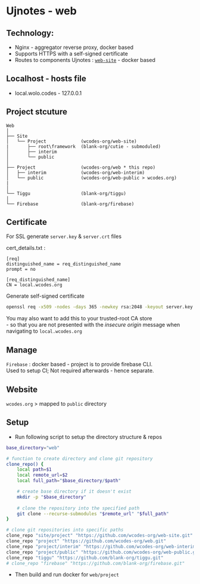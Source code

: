 # Ujnotes - web

## Technology:
- Nginx - aggregator reverse proxy, docker based
- Supports HTTPS with a self-signed certificate
- Routes to components Ujnotes : [`web-site`](https://github.com/wcodes-org/web-site) - docker based

## Localhost - hosts file

- local.wolo.codes - 127.0.0.1

## Project stcuture

```
Web
│
├── Site
│   └── Project             (wcodes-org/web-site)
|       ├── root\framework  (blank-org/cutie - submoduled)
│       ├── interim
│       └── public
│
├── Project                 (wcodes-org/web * this repo)
│   ├── interim             (wcodes-org/web-interim)
│   └── public              (wcodes-org/web-public > wcodes.org)
|
│
└── Tiggu                   (blank-org/tiggu)
│
└── Firebase                (blank-org/firebase)
```

## Certificate

For SSL generate `server.key` & `server.crt` files

cert_details.txt :

```
[req]
distinguished_name = req_distinguished_name
prompt = no

[req_distinguished_name]
CN = local.wcodes.org
```

Generate self-signed certificate
```bash
openssl req -x509 -nodes -days 365 -newkey rsa:2048 -keyout server.key -out server.crt -config cert_details.txt
```

You may also want to add this to your trusted-root CA store  
\- so that you are not presented with the *insecure origin* message when navigating to `local.wcodes.org`


## Manage
`Firebase` : docker based - project is to provide firebase CLI.  
Used to setup CI; Not required afterwards - hence separate.

## Website
`wcodes.org` \> mapped to `public` directory

## Setup
- Run following script to setup the directory structure & repos
```bash
base_directory="web"

# function to create directory and clone git repository
clone_repo() {
    local path=$1
    local remote_url=$2
    local full_path="$base_directory/$path"

    # create base directory if it doesn't exist
    mkdir -p "$base_directory"
    
    # clone the repository into the specified path
    git clone --recurse-submodules "$remote_url" "$full_path"
}

# clone git repositories into specific paths
clone_repo "site/project" "https://github.com/wcodes-org/web-site.git"
clone_repo "project" "https://github.com/wcodes-org/web.git"
clone_repo "project/interim" "https://github.com/wcodes-org/web-interim.git"
clone_repo "project/public" "https://github.com/wcodes-org/web-public.git"
clone_repo "tiggu" "https://github.com/blank-org/tiggu.git"
# clone_repo "firebase" "https://github.com/blank-org/firebase.git"
```

- Then build and run docker for `web/project`